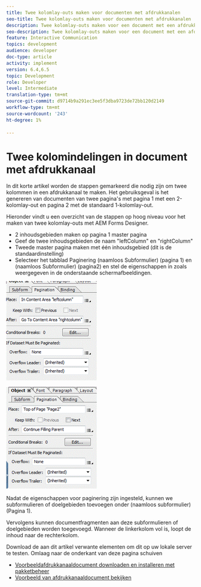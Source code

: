 ```yaml
---
title: Twee kolomlay-outs maken voor documenten met afdrukkanalen
seo-title: Twee kolomlay-outs maken voor documenten met afdrukkanalen
description: Twee kolomlay-outs maken voor een document met een afdrukkanaal
seo-description: Twee kolomlay-outs maken voor een document met een afdrukkanaal
feature: Interactive Communication
topics: development
audience: developer
doc-type: article
activity: implement
version: 6.4,6.5
topic: Development
role: Developer
level: Intermediate
translation-type: tm+mt
source-git-commit: d9714b9a291ec3ee5f3dba9723de72bb120d2149
workflow-type: tm+mt
source-wordcount: '243'
ht-degree: 1%

---
```



# Twee kolomindelingen in document met afdrukkanaal

In dit korte artikel worden de stappen gemarkeerd die nodig zijn om twee kolommen in een afdrukkanaal te maken. Het gebruiksgeval is het genereren van documenten van twee pagina&#39;s met pagina 1 met een 2-kolomlay-out en pagina 2 met de standaard 1-kolomlay-out.

Hieronder vindt u een overzicht van de stappen op hoog niveau voor het maken van twee kolomlay-outs met AEM Forms Designer.

* 2 inhoudsgebieden maken op pagina 1 master pagina
* Geef de twee inhoudsgebieden de naam &quot;leftColumn&quot; en &quot;rightColumn&quot;
* Tweede master pagina maken met één inhoudsgebied (dit is de standaardinstelling)
* Selecteer het tabblad Paginering (naamloos Subformulier) (pagina 1) en (naamloos Subformulier) (pagina2) en stel de eigenschappen in zoals weergegeven in de onderstaande schermafbeeldingen.

![page1](assets/untitledsubform_paginationproperties.gif)

![page2](assets/untitled_subformpage2.gif)

Nadat de eigenschappen voor paginering zijn ingesteld, kunnen we subformulieren of doelgebieden toevoegen onder (naamloos subformulier) (Pagina 1).

Vervolgens kunnen documentfragmenten aan deze subformulieren of doelgebieden worden toegevoegd. Wanneer de linkerkolom vol is, loopt de inhoud naar de rechterkolom.

Download de aan dit artikel verwante elementen om dit op uw lokale server te testen. Omlaag naar de onderkant van deze pagina schuiven

* [Voorbeeldafdrukkanaaldocument downloaden en installeren met pakketbeheer](assets/print-channel-with-two-column-layout.zip)
* [Voorbeeld van afdrukkanaaldocument bekijken](http://localhost:4502/content/dam/formsanddocuments/2columnlayout/jcr:content?channel=print&amp;mode=preview&amp;dataRef=service%3A%2F%2FFnDTestData&amp;wcmmode=disabled)
